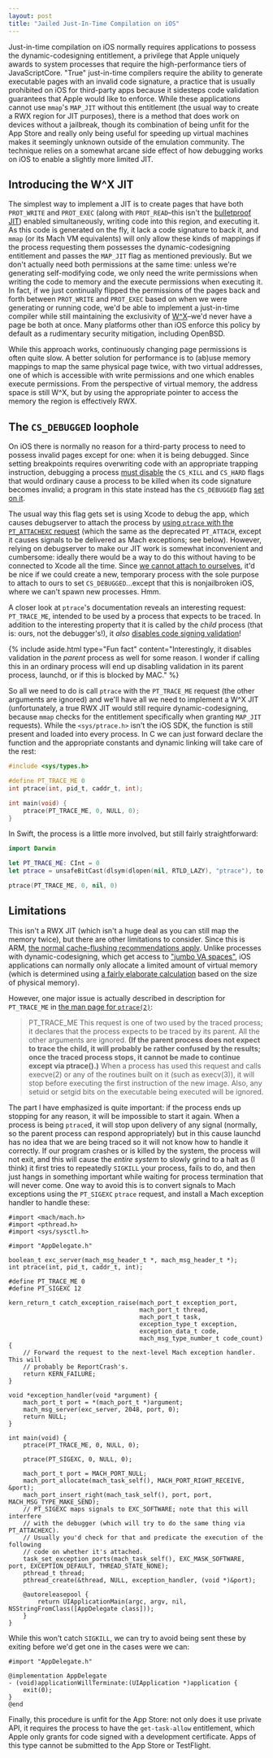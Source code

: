```yaml
---
layout: post
title: "Jailed Just-In-Time Compilation on iOS"
---
```


Just-in-time compilation on iOS normally requires applications to possess the dynamic-codesigning entitlement, a privilege that Apple uniquely awards to system processes that require the high-performance tiers of JavaScriptCore. "True" just-in-time compilers require the ability to generate executable pages with an invalid code signature, a practice that is usually prohibited on iOS for third-party apps because it sidesteps code validation guarantees that Apple would like to enforce. While these applications cannot use `mmap`'s `MAP_JIT` without this entitlement (the usual way to create a RWX region for JIT purposes), there is a method that does work on devices without a jailbreak, though its combination of being unfit for the App Store and really only being useful for speeding up virtual machines makes it seemingly unknown outside of the emulation community. The technique relies on a somewhat arcane side effect of how debugging works on iOS to enable a slightly more limited JIT.

## Introducing the W^X JIT

The simplest way to implement a JIT is to create pages that have both `PROT_WRITE` and `PROT_EXEC` (along with `PROT_READ`–this isn't the [bulletproof JIT](https://www.blackhat.com/docs/us-16/materials/us-16-Krstic.pdf)) enabled simultaneously, writing code into this region, and executing it. As this code is generated on the fly, it lack a code signature to back it, and `mmap` (or its Mach VM equivalents) will only allow these kinds of mappings if the process requesting them possesses the dynamic-codesigning entitlement and passes the `MAP_JIT` flag as mentioned previously. But we don't actually need both permissions at the same time: unless we're generating self-modifying code, we only need the write permissions when writing the code to memory and the execute permissions when executing it. In fact, if we just continually flipped the permissions of the pages back and forth between `PROT_WRITE` and `PROT_EXEC` based on when we were generating or running code, we'd be able to implement a just-in-time compiler while still maintaining the exclusivity of [W^X](https://en.wikipedia.org/wiki/W%5EX)–we'd never have a page be both at once. Many platforms other than iOS enforce this policy by default as a rudimentary security mitigation, including OpenBSD.

While this approach works, continuously changing page permissions is often quite slow. A better solution for performance is to (ab)use memory mappings to map the same physical page twice, with two virtual addresses, one of which is accessible with write permissions and one which enables execute permissions. From the perspective of virtual memory, the address space is still W^X, but by using the appropriate pointer to access the memory the region is effectively RWX.

## The `CS_DEBUGGED` loophole

On iOS there is normally no reason for a third-party process to need to possess invalid pages except for one: when it is being debugged. Since setting breakpoints requires overwriting code with an appropriate trapping instruction, debugging a process [must disable](https://github.com/apple/darwin-xnu/blob/a449c6a3b8014d9406c2ddbdc81795da24aa7443/bsd/kern/kern_cs.c#L217) the `CS_KILL` and `CS_HARD` flags that would ordinary cause a process to be killed when its code signature becomes invalid; a program in this state instead has the `CS_DEBUGGED` flag [set on it](https://github.com/apple/darwin-xnu/blob/a449c6a3b8014d9406c2ddbdc81795da24aa7443/bsd/kern/kern_cs.c#L220).

The usual way this flag gets set is using Xcode to debug the app, which causes debugserver to attach the process by [using `ptrace` with the `PT_ATTACHEXC` request](https://github.com/llvm/llvm-project/blob/bae33a7c5a1f220671e6d99cda21749afe2501a6/lldb/tools/debugserver/source/MacOSX/MachProcess.mm#L2552) (which the same as the deprecated `PT_ATTACH`, except it causes signals to be delivered as Mach exceptions; see below). However, relying on debugserver to make our JIT work is somewhat inconvenient and cumbersome: ideally there would be a way to do this without having to be connected to Xcode all the time. Since [we cannot attach to ourselves](https://github.com/apple/darwin-xnu/blob/a449c6a3b8014d9406c2ddbdc81795da24aa7443/bsd/kern/mach_process.c#L484), it'd be nice if we could create a new, temporary process with the sole purpose to attach to ours to set `CS_DEBUGGED`…except that this is nonjailbroken iOS, where we can't spawn new processes. Hmm.

A closer look at `ptrace`'s documentation reveals an interesting request: `PT_TRACE_ME`, intended to be used by a process that expects to be traced. In addition to the interesting property that it is called by the *child* process (that is: ours, not the debugger's!), it *also* [disables code signing validation](https://github.com/apple/darwin-xnu/blob/a449c6a3b8014d9406c2ddbdc81795da24aa7443/bsd/kern/mach_process.c#L191)!

{% include aside.html type="Fun fact" content="Interestingly, it disables validation in the *parent* process as well for some reason. I wonder if calling this in an ordinary process will end up disabling validation in its parent process, launchd, or if this is blocked by MAC." %}

So all we need to do is call `ptrace` with the `PT_TRACE_ME` request (the other arguments are ignored) and we'll have all we need to implement a W^X JIT (unfortunately, a true RWX JIT would still require dynamic-codesigning, because `mmap` checks for the entitlement specifically when granting `MAP_JIT` requests). While the `<sys/ptrace.h>` isn't the iOS SDK, the function is still present and loaded into every process. In C we can just forward declare the function and the appropriate constants and dynamic linking will take care of the rest:

```c
#include <sys/types.h>

#define PT_TRACE_ME 0
int ptrace(int, pid_t, caddr_t, int);

int main(void) {
	ptrace(PT_TRACE_ME, 0, NULL, 0);
}
```

In Swift, the process is a little more involved, but still fairly straightforward:

```swift
import Darwin

let PT_TRACE_ME: CInt = 0
let ptrace = unsafeBitCast(dlsym(dlopen(nil, RTLD_LAZY), "ptrace"), to: (@convention(c) (CInt, pid_t, caddr_t?, CInt) -> CInt).self)

ptrace(PT_TRACE_ME, 0, nil, 0)
```

## Limitations

This isn't a RWX JIT (which isn't a huge deal as you can still map the memory twice), but there are other limitations to consider. Since this is ARM, [the normal cache-flushing recommendations apply](https://github.com/WebKit/webkit/blob/7e6418e6296a1abe0ce4406838c08f2a95dfeb29/Source/JavaScriptCore/assembler/ARM64Assembler.h#L2811). Unlike processes with dynamic-codesigning, which get access to ["jumbo VA spaces"](https://github.com/apple/darwin-xnu/blob/a449c6a3b8014d9406c2ddbdc81795da24aa7443/bsd/kern/kern_exec.c#L3061), iOS applications can normally only allocate a limited amount of virtual memory (which is determined using [a fairly elaborate calculation](https://github.com/apple/darwin-xnu/blob/a449c6a3b8014d9406c2ddbdc81795da24aa7443/osfmk/arm/pmap.c#L9868) based on the size of physical memory).

However, one major issue is actually described in description for `PT_TRACE_ME` in [the man page for `ptrace(2)`](https://developer.apple.com/library/archive/documentation/System/Conceptual/ManPages_iPhoneOS/man2/ptrace.2.html):

> PT_TRACE_ME
> This request is one of two used by the traced process; it declares that the process expects to be traced by its parent.  All the other arguments are ignored.  **(If the parent process does not expect to trace the child, it will probably be rather confused by the results; once the traced process stops, it cannot be made to continue except via ptrace().)**  When a process has used this request and calls execve(2) or any of the routines built on it (such as execv(3)), it will stop before executing the first instruction of the new image.  Also, any setuid or setgid bits on the executable being executed will be ignored.

The part I have emphasized is quite important: if the process ends up stopping for any reason, it will be impossible to start it again. When a process is being `ptrace`d, it will stop upon delivery of any signal (normally, so the parent process can respond appropriately) but in this cause launchd has no idea that we are being traced so it will not know how to handle it correctly. If our program crashes or is killed by the system, the process will not exit, and this will cause the *entire system* to slowly grind to a halt as (I think) it first tries to repeatedly `SIGKILL` your process, fails to do, and then just hangs in something important while waiting for process termination that will never come. One way to avoid this is to convert signals to Mach exceptions using the `PT_SIGEXC` `ptrace` request, and install a Mach exception handler to handle these:

```objc
#import <mach/mach.h>
#import <pthread.h>
#import <sys/sysctl.h>

#import "AppDelegate.h"

boolean_t exc_server(mach_msg_header_t *, mach_msg_header_t *);
int ptrace(int, pid_t, caddr_t, int);

#define PT_TRACE_ME 0
#define PT_SIGEXC 12

kern_return_t catch_exception_raise(mach_port_t exception_port,
                                    mach_port_t thread,
                                    mach_port_t task,
                                    exception_type_t exception,
                                    exception_data_t code,
                                    mach_msg_type_number_t code_count) {
	// Forward the request to the next-level Mach exception handler. This will
	// probably be ReportCrash's.
	return KERN_FAILURE;
}

void *exception_handler(void *argument) {
	mach_port_t port = *(mach_port_t *)argument;
	mach_msg_server(exc_server, 2048, port, 0);
	return NULL;
}

int main(void) {
	ptrace(PT_TRACE_ME, 0, NULL, 0);

	ptrace(PT_SIGEXC, 0, NULL, 0);

	mach_port_t port = MACH_PORT_NULL;
	mach_port_allocate(mach_task_self(), MACH_PORT_RIGHT_RECEIVE, &port);
	mach_port_insert_right(mach_task_self(), port, port, MACH_MSG_TYPE_MAKE_SEND);
	// PT_SIGEXC maps signals to EXC_SOFTWARE; note that this will interfere
	// with the debugger (which will try to do the same thing via PT_ATTACHEXC).
	// Usually you'd check for that and predicate the execution of the following
	// code on whether it's attached.
	task_set_exception_ports(mach_task_self(), EXC_MASK_SOFTWARE, port, EXCEPTION_DEFAULT, THREAD_STATE_NONE);
	pthread_t thread;
	pthread_create(&thread, NULL, exception_handler, (void *)&port);

	@autoreleasepool {
		return UIApplicationMain(argc, argv, nil, NSStringFromClass([AppDelegate class]));
	}
}
```

While this won't catch `SIGKILL`, we can try to avoid being sent these by exiting before we'd get one in the cases were we can:

```objc
#import "AppDelegate.h"

@implementation AppDelegate
- (void)applicationWillTerminate:(UIApplication *)application {
	exit(0);
}
@end
```

Finally, this procedure is unfit for the App Store: not only does it use private API, it requires the process to have the `get-task-allow` entitlement, which Apple only grants for code signed with a development certificate. Apps of this type cannot be submitted to the App Store or TestFlight.
